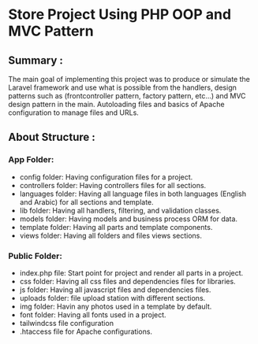 # Store Project Using PHP OOP and MVC Pattern

## Summary :
The main goal of implementing this project was to produce or simulate the Laravel framework and use what is possible from the handlers, design patterns such as (frontcontroller pattern, factory pattern, etc...) and MVC design pattern in the main. 
Autoloading files and basics of Apache configuration to manage files and URLs.

## About Structure :
### App Folder:
- config folder: Having configuration files for a project.
- controllers folder: Having controllers files for all sections.
- languages folder: Having all language files in both languages (English and Arabic) for all sections and template.
- lib folder: Having all handlers, filtering, and validation classes.
- models folder: Having models and business process ORM for data.
- template folder: Having all parts and template components.
- views folder: Having all folders and files views sections.
### Public Folder:
- index.php file: Start point for project and render all parts in a project.
- css folder: Having all css files and dependencies files for libraries.
- js folder: Having all javascript files and dependencies files.
- uploads folder: file upload station with different sections.
- img folder: Havin any photos used in a template by default.
- font folder: Having all fonts used in a project.
- tailwindcss file configuration
- .htaccess file for Apache configurations.
